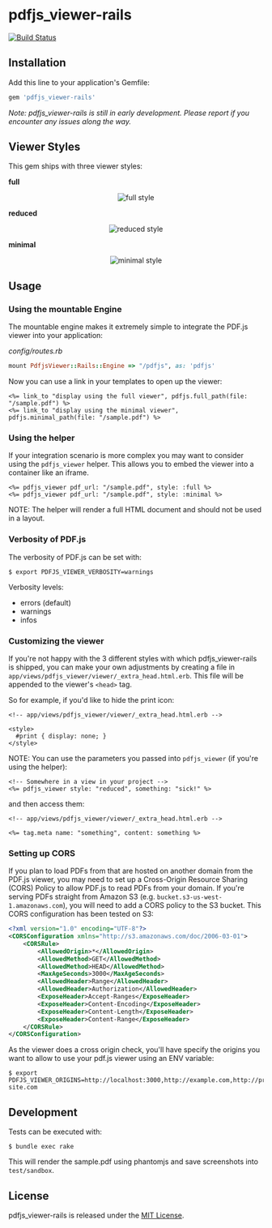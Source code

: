 # pdfjs_viewer-rails

[![Build Status](https://travis-ci.org/senny/pdfjs_viewer-rails.svg?branch=master)](https://travis-ci.org/senny/pdfjs_viewer-rails)

## Installation

Add this line to your application's Gemfile:

```ruby
gem 'pdfjs_viewer-rails'
```

*Note: pdfjs_viewer-rails is still in early development. Please report if you encounter any issues along the way.*

## Viewer Styles

This gem ships with three viewer styles:

**full**

<p align="center">
  <img
  src="https://raw.githubusercontent.com/senny/pdfjs_viewer-rails/master/doc/files/viewer_full.png"
  alt="full style"/>
</p>

**reduced**

<p align="center">
  <img
  src="https://raw.githubusercontent.com/senny/pdfjs_viewer-rails/master/doc/files/viewer_reduced.png"
  alt="reduced style"/>
</p>

**minimal**

<p align="center">
  <img
  src="https://raw.githubusercontent.com/senny/pdfjs_viewer-rails/master/doc/files/viewer_minimal.png"
  alt="minimal style"/>
</p>

## Usage

### Using the mountable Engine

The mountable engine makes it extremely simple to integrate the PDF.js viewer
into your application:

*config/routes.rb*
```ruby
mount PdfjsViewer::Rails::Engine => "/pdfjs", as: 'pdfjs'
```

Now you can use a link in your templates to open up the viewer:

```erb
<%= link_to "display using the full viewer", pdfjs.full_path(file: "/sample.pdf") %>
<%= link_to "display using the minimal viewer", pdfjs.minimal_path(file: "/sample.pdf") %>
```

### Using the helper

If your integration scenario is more complex you may want to consider using the
`pdfjs_viewer` helper. This allows you to embed the viewer into a container like
an iframe.

```erb
<%= pdfjs_viewer pdf_url: "/sample.pdf", style: :full %>
<%= pdfjs_viewer pdf_url: "/sample.pdf", style: :minimal %>
```

NOTE: The helper will render a full HTML document and should not be used in a layout.

### Verbosity of PDF.js

The verbosity of PDF.js can be set with:

```
$ export PDFJS_VIEWER_VERBOSITY=warnings
```

Verbosity levels:

* errors (default)
* warnings
* infos

### Customizing the viewer

If you're not happy with the 3 different styles with which pdfjs_viewer-rails is shipped, you can make your own adjustments by creating a file in `app/views/pdfjs_viewer/viewer/_extra_head.html.erb`. This file will be appended to the viewer's `<head>` tag.

So for example, if you'd like to hide the print icon:

```erb
<!-- app/views/pdfjs_viewer/viewer/_extra_head.html.erb -->

<style>
  #print { display: none; }
</style>
```

NOTE: You can use the parameters you passed into `pdfjs_viewer` (if you're using the helper):

```erb
<!-- Somewhere in a view in your project -->
<%= pdfjs_viewer style: "reduced", something: "sick!" %>
```

and then access them:

```erb
<!-- app/views/pdfjs_viewer/viewer/_extra_head.html.erb -->

<%= tag.meta name: "something", content: something %>
```

### Setting up CORS

If you plan to load PDFs from that are hosted on another domain from the
PDF.js viewer, you may need to set up a Cross-Origin Resource Sharing (CORS)
Policy to allow PDF.js to read PDFs from your domain. If you're serving PDFs
straight from Amazon S3 (e.g. `bucket.s3-us-west-1.amazonaws.com`), you will
need to add a CORS policy to the S3 bucket. This CORS configuration has been
tested on S3:

```xml
<?xml version="1.0" encoding="UTF-8"?>
<CORSConfiguration xmlns="http://s3.amazonaws.com/doc/2006-03-01">
    <CORSRule>
        <AllowedOrigin>*</AllowedOrigin>
        <AllowedMethod>GET</AllowedMethod>
        <AllowedMethod>HEAD</AllowedMethod>
        <MaxAgeSeconds>3000</MaxAgeSeconds>
        <AllowedHeader>Range</AllowedHeader>
        <AllowedHeader>Authorization</AllowedHeader>
        <ExposeHeader>Accept-Ranges</ExposeHeader>
        <ExposeHeader>Content-Encoding</ExposeHeader>
        <ExposeHeader>Content-Length</ExposeHeader>
        <ExposeHeader>Content-Range</ExposeHeader>
    </CORSRule>
</CORSConfiguration>
```

As the viewer does a cross origin check, you'll have specify the origins you
want to allow to use your pdf.js viewer using an ENV variable:

```
$ export PDFJS_VIEWER_ORIGINS=http://localhost:3000,http://example.com,http://production-site.com
```

## Development

Tests can be executed with:

```
$ bundle exec rake
```

This will render the sample.pdf using phantomjs and save screenshots into `test/sandbox`.

## License

pdfjs_viewer-rails is released under the [MIT License](http://www.opensource.org/licenses/MIT).
